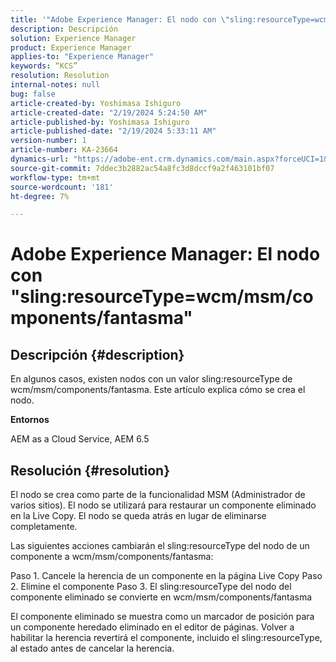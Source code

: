 ```yaml
---
title: '"Adobe Experience Manager: El nodo con \"sling:resourceType=wcm/msm/components/fantasma\"'
description: Descripción
solution: Experience Manager
product: Experience Manager
applies-to: "Experience Manager"
keywords: “KCS”
resolution: Resolution
internal-notes: null
bug: false
article-created-by: Yoshimasa Ishiguro
article-created-date: "2/19/2024 5:24:50 AM"
article-published-by: Yoshimasa Ishiguro
article-published-date: "2/19/2024 5:33:11 AM"
version-number: 1
article-number: KA-23664
dynamics-url: "https://adobe-ent.crm.dynamics.com/main.aspx?forceUCI=1&pagetype=entityrecord&etn=knowledgearticle&id=e3f2f62d-e7ce-ee11-9079-6045bd0065b6"
source-git-commit: 7ddec3b2882ac54a8fc3d8dccf9a2f463101bf07
workflow-type: tm+mt
source-wordcount: '181'
ht-degree: 7%

---
```


# Adobe Experience Manager: El nodo con &quot;sling:resourceType=wcm/msm/components/fantasma&quot;

## Descripción {#description}


En algunos casos, existen nodos con un valor sling:resourceType de wcm/msm/components/fantasma. Este artículo explica cómo se crea el nodo.

<b>Entornos</b>

AEM as a Cloud Service, AEM 6.5


## Resolución {#resolution}


El nodo se crea como parte de la funcionalidad MSM (Administrador de varios sitios). El nodo se utilizará para restaurar un componente eliminado en la Live Copy. El nodo se queda atrás en lugar de eliminarse completamente.

Las siguientes acciones cambiarán el sling:resourceType del nodo de un componente a wcm/msm/components/fantasma:

Paso 1. Cancele la herencia de un componente en la página Live Copy Paso 2. Elimine el componente Paso 3. El sling:resourceType del nodo del componente eliminado se convierte en wcm/msm/components/fantasma

El componente eliminado se muestra como un marcador de posición para un componente heredado eliminado en el editor de páginas. Volver a habilitar la herencia revertirá el componente, incluido el sling:resourceType, al estado antes de cancelar la herencia.

